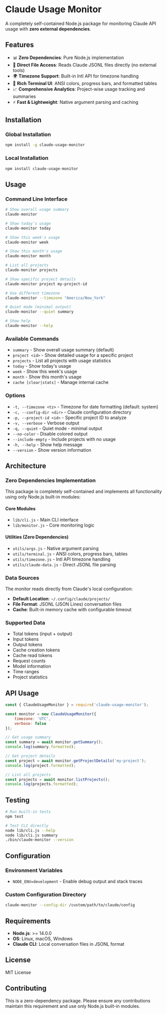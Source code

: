 # Claude Usage Monitor

A completely self-contained Node.js package for monitoring Claude API usage with **zero external dependencies**.

## Features

- 📊 **Zero Dependencies**: Pure Node.js implementation
- 🚀 **Direct File Access**: Reads Claude JSONL files directly (no external tools)
- 🌍 **Timezone Support**: Built-in Intl API for timezone handling
- 🎨 **Rich Terminal UI**: ANSI colors, progress bars, and formatted tables
- 📈 **Comprehensive Analytics**: Project-wise usage tracking and summaries
- ⚡ **Fast & Lightweight**: Native argument parsing and caching

## Installation

### Global Installation
```bash
npm install -g claude-usage-monitor
```

### Local Installation
```bash
npm install claude-usage-monitor
```

## Usage

### Command Line Interface

```bash
# Show overall usage summary
claude-monitor

# Show today's usage
claude-monitor today

# Show this week's usage
claude-monitor week

# Show this month's usage
claude-monitor month

# List all projects
claude-monitor projects

# Show specific project details
claude-monitor project my-project-id

# Use different timezone
claude-monitor --timezone "America/New_York"

# Quiet mode (minimal output)
claude-monitor --quiet summary

# Show help
claude-monitor --help
```

### Available Commands

- `summary` - Show overall usage summary (default)
- `project <id>` - Show detailed usage for a specific project
- `projects` - List all projects with usage statistics
- `today` - Show today's usage
- `week` - Show this week's usage
- `month` - Show this month's usage
- `cache [clear|stats]` - Manage internal cache

### Options

- `-t, --timezone <tz>` - Timezone for date formatting (default: system)
- `-c, --config-dir <dir>` - Claude configuration directory
- `-p, --project-id <id>` - Specific project ID to analyze
- `-v, --verbose` - Verbose output
- `-q, --quiet` - Quiet mode - minimal output
- `--no-color` - Disable colored output
- `--include-empty` - Include projects with no usage
- `-h, --help` - Show help message
- `--version` - Show version information

## Architecture

### Zero Dependencies Implementation

This package is completely self-contained and implements all functionality using only Node.js built-in modules:

#### Core Modules
- `lib/cli.js` - Main CLI interface
- `lib/monitor.js` - Core monitoring logic

#### Utilities (Zero Dependencies)
- `utils/args.js` - Native argument parsing
- `utils/terminal.js` - ANSI colors, progress bars, tables
- `utils/timezone.js` - Intl API timezone handling  
- `utils/claude-data.js` - Direct JSONL file parsing

### Data Sources

The monitor reads directly from Claude's local configuration:
- **Default Location**: `~/.config/claude/projects/`
- **File Format**: JSONL (JSON Lines) conversation files
- **Cache**: Built-in memory cache with configurable timeout

### Supported Data

- Total tokens (input + output)
- Input tokens
- Output tokens  
- Cache creation tokens
- Cache read tokens
- Request counts
- Model information
- Time ranges
- Project statistics

## API Usage

```javascript
const { ClaudeUsageMonitor } = require('claude-usage-monitor');

const monitor = new ClaudeUsageMonitor({
    timezone: 'UTC',
    verbose: false
});

// Get usage summary
const summary = await monitor.getSummary();
console.log(summary.formatted);

// Get project details
const project = await monitor.getProjectDetails('my-project');
console.log(project.formatted);

// List all projects
const projects = await monitor.listProjects();
console.log(projects.formatted);
```

## Testing

```bash
# Run built-in tests
npm test

# Test CLI directly
node lib/cli.js --help
node lib/cli.js summary
./bin/claude-monitor --version
```

## Configuration

### Environment Variables

- `NODE_ENV=development` - Enable debug output and stack traces

### Custom Configuration Directory

```bash
claude-monitor --config-dir /custom/path/to/claude/config
```

## Requirements

- **Node.js**: >= 14.0.0
- **OS**: Linux, macOS, Windows
- **Claude CLI**: Local conversation files in JSONL format

## License

MIT License

## Contributing

This is a zero-dependency package. Please ensure any contributions maintain this requirement and use only Node.js built-in modules.